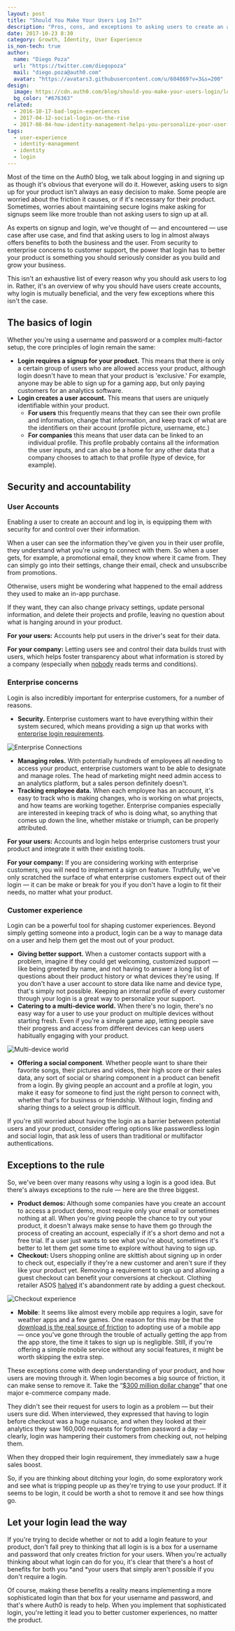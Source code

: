 ```yaml
---
layout: post
title: "Should You Make Your Users Log In?"
description: "Pros, cons, and exceptions to asking users to create an account."
date: 2017-10-23 8:30
category: Growth, Identity, User Experience
is_non-tech: true
author:
  name: "Diego Poza"
  url: "https://twitter.com/diegopoza"
  mail: "diego.poza@auth0.com"
  avatar: "https://avatars3.githubusercontent.com/u/604869?v=3&s=200"
design:
  image: https://cdn.auth0.com/blog/should-you-make-your-users-login/logo.png
  bg_color: "#676363"
related:
  - 2016-10-17-bad-login-experiences
  - 2017-04-12-social-login-on-the-rise
  - 2017-08-04-how-identity-management-helps-you-personalize-your-user-experience
tags:
  - user-experience
  - identity-management
  - identity
  - login
---
```


Most of the time on the Auth0 blog, we talk about logging in and signing up as though it's obvious that everyone will do it. However, asking users to sign up for your product isn't always an easy decision to make. Some people are worried about the friction it causes, or if it's necessary for their product. Sometimes, worries about maintaining secure logins make asking for signups seem like more trouble than not asking users to sign up at all. 

As experts on signup and login, we've thought of — and encountered — use case after use case, and find that asking users to log in almost always offers benefits to both the business and the user. From security to enterprise concerns to customer support, the power that login has to better your product is something you should seriously consider as you build and grow your business.

This isn't an exhaustive list of every reason why you should ask users to log in. Rather, it's an overview of why you should have users create accounts, why login is mutually beneficial, and the very few exceptions where this isn't the case. 

## The basics of login

Whether you're using a username and password or a complex multi-factor setup, the core principles of login remain the same:

* **Login requires a signup for your product.** This means that there is only a certain group of users who are allowed access your product, although login doesn't have to mean that your product is 'exclusive.' For example, anyone may be able to sign up for a gaming app, but only paying customers for an analytics software. 
* **Login creates a user account.** This means that users are uniquely identifiable within your product.
    * **For users** this frequently means that they can see their own profile and information, change that information, and keep track of what are the identifiers on their account (profile picture, username, etc.)
    * **For companies** this means that user data can be linked to an individual profile. This profile probably contains all the information the user inputs, and can also be a home for any other data that a company chooses to attach to that profile (type of device, for example).

## Security and accountability

### User Accounts

Enabling a user to create an account and log in, is equipping them with security for and control over their information. 

When a user can see the information they've given you in their user profile, they understand what you're using to connect with them. So when a user gets, for example, a promotional email, they know where it came from. They can simply go into their settings, change their email, check and unsubscribe from promotions. 

Otherwise, users might be wondering what happened to the email address they used to make an in-app purchase.

If they want, they can also change privacy settings, update personal information, and delete their projects and profile, leaving no question about what is hanging around in your product. 

**For your users:** Accounts help put users in the driver's seat for their data. 

**For your company:** Letting users see and control their data builds trust with users, which helps foster transparency about what information is stored by a company (especially when [nobody](https://www.theguardian.com/money/2011/may/11/terms-conditions-small-print-big-problems) reads terms and conditions). 

### Enterprise concerns

Login is also incredibly important for enterprise customers, for a number of reasons. 

* **Security.** Enterprise customers want to have everything within their system secured, which means providing a sign up that works with [enterprise login requirements](https://auth0.com/blog/how-enterprise-federation-helps-shorten-the-sales-cycle/).

![Enterprise Connections](https://cdn.auth0.com/blog/should-you-make-your-users-login/enterprise-connections.png)

* **Managing roles.** With potentially hundreds of employees all needing to access your product, enterprise customers want to be able to designate and manage roles. The head of marketing might need admin access to an analytics platform, but a sales person definitely doesn't. 
* **Tracking employee data.** When each employee has an account, it's easy to track who is making changes, who is working on what projects, and how teams are working together. Enterprise companies especially are interested in keeping track of who is doing what, so anything that comes up down the line, whether mistake or triumph, can be properly attributed.

**For your users:** Accounts and login helps enterprise customers trust your product and integrate it with their existing tools.

**For your company:** If you are considering working with enterprise customers, you will need to implement a sign on feature. Truthfully, we've only scratched the surface of what enterprise customers expect out of their login — it can be make or break for you if you don't have a login to fit their needs, no matter what your product. 
 
### Customer experience

Login can be a powerful tool for shaping customer experiences. Beyond simply getting someone into a product, login can be a way to manage data on a user and help them get the most out of your product. 

* **Giving better support.** When a customer contacts support with a problem, imagine if they could get welcoming, customized support — like being greeted by name, and not having to answer a long list of questions about their product history or what devices they're using. If you don't have a user account to store data like name and device type, that's simply not possible. Keeping an internal profile of every customer through your login is a great way to personalize your support.
* **Catering to a multi-device world.** When there's no login, there's no easy way for a user to use your product on multiple devices without starting fresh. Even if you're a simple game app, letting people save their progress and access from different devices can keep users habitually engaging with your product.  

![Multi-device world](https://cdn.auth0.com/blog/should-you-make-your-users-login/multi-device.png)

* **Offering a social component**. Whether people want to share their favorite songs, their pictures and videos, their high score or their sales data, any sort of social or sharing component in a product can benefit from a login. By giving people an account and a profile at login, you make it easy for someone to find just the right person to connect with, whether that's for business or friendship. Without login, finding and sharing things to a select group is difficult.

If you're still worried about having the login as a barrier between potential users and your product, consider offering options like passwordless login and social login, that ask less of users than traditional or multifactor authentications. 

## Exceptions to the rule

So, we've been over many reasons why using a login is a good idea. But there's always exceptions to the rule — here are the three biggest. 

* **Product demos:** Although some companies have you create an account to access a product demo, most require only your email or sometimes nothing at all. When you're giving people the chance to try out your product, it doesn't always make sense to have them go through the process of creating an account, especially if it's a short demo and not a free trial. If a user just wants to see what you're about, sometimes it's better to let them get some time to explore without having to sign up.
* **Checkout:** Users shopping online are skittish about signing up in order to check out, especially if they're a new customer and aren't sure if they like your product yet. Removing a requirement to sign up and allowing a guest checkout can benefit your conversions at checkout. Clothing retailer ASOS [halved](https://econsultancy.com/blog/10355-eight-out-of-top-10-us-retailers-offer-guest-checkout/) it's abandonment rate by adding a guest checkout. 

![Checkout experience](https://cdn.auth0.com/blog/should-you-make-your-users-login/checkout.png)

* **Mobile**: It seems like almost every mobile app requires a login, save for weather apps and a few games. One reason for this may be that the [download is the real source of friction](https://www.quora.com/Is-it-better-to-force-a-login-signup-to-use-an-app-or-let-users-use-it-freely-until-they-hit-a-feature-that-requires-a-login) to adopting use of a mobile app — once you've gone through the trouble of actually getting the app from the app store, the time it takes to sign up is negligible. Still, if you're offering a simple mobile service without any social features, it might be worth skipping the extra step. 

These exceptions come with deep understanding of your product, and how users are moving through it. When login becomes a big source of friction, it can make sense to remove it. Take the “[$300 million dollar change](https://articles.uie.com/three_hund_million_button/)” that one major e-commerce company made.

They didn't see their request for users to login as a problem — but their users sure did. When interviewed, they expressed that having to login before checkout was a huge nuisance, and when they looked at their analytics they saw 160,000 requests for forgotten password a day — clearly, login was hampering their customers from checking out, not helping them. 

When they dropped their login requirement, they immediately saw a huge sales boost.

So, if you are thinking about ditching your login, do some exploratory work and see what is tripping people up as they're trying to use your product. If it seems to be login, it could be worth a shot to remove it and see how things go.

## Let your login lead the way

If you're trying to decide whether or not to add a login feature to your product, don't fall prey to thinking that all login is is a box for a username and password that only creates friction for your users. When you're actually thinking about what login can do for you, it's clear that there's a host of benefits for both you *and *your users that simply aren't possible if you don't require a login.

Of course, making these benefits a reality means implementing a more sophisticated login than that box for your username and password, and that's where Auth0 is ready to help. When you implement that sophisticated login, you're letting it lead you to better customer experiences, no matter the product.
